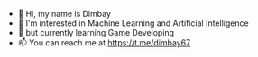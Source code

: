 - 👋 Hi, my name is Dimbay
- 👀 I'm interested in Machine Learning and Artificial Intelligence
- 🌱 but currently learning Game Developing
- 📫 You can reach me at https://t.me/dimbay67

<!---
dimbayn/dimbayn is a ✨ special ✨ repository because its `README.md` (this file) appears on your GitHub profile.
You can click the Preview link to take a look at your changes.
--->

